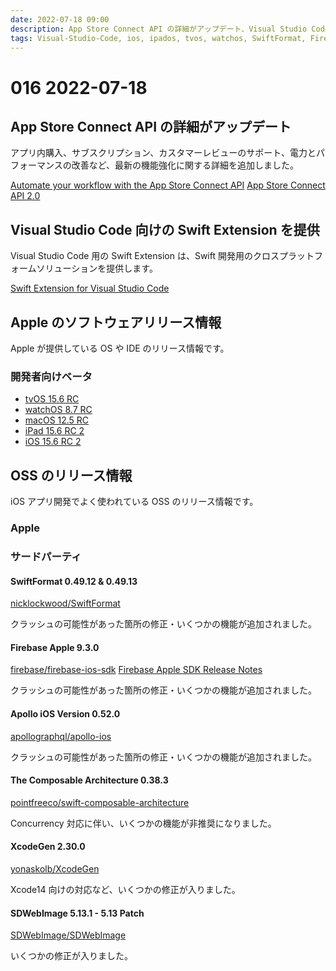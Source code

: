 ```yaml
---
date: 2022-07-18 09:00
description: App Store Connect API の詳細がアップデート、Visual Studio Code 向けの Swift Extension を提供、ほか
tags: Visual-Studio-Code, ios, ipados, tvos, watchos, SwiftFormat, Firebase, Apollo, TCA
---
```

# 016 2022-07-18

## App Store Connect API の詳細がアップデート

アプリ内購入、サブスクリプション、カスタマーレビューのサポート、電力とパフォーマンスの改善など、最新の機能強化に関する詳細を追加しました。

[Automate your workflow with the App Store Connect API](https://developer.apple.com/news/site-updates/?id=07112022a)
[App Store Connect API 2.0](https://developer.apple.com/news/releases/?id=07112022d)

## Visual Studio Code 向けの Swift Extension を提供 

Visual Studio Code 用の Swift Extension は、Swift 開発用のクロスプラットフォームソリューションを提供します。

[Swift Extension for Visual Studio Code](https://www.swift.org/blog/vscode-extension/)

## Apple のソフトウェアリリース情報

Apple が提供している OS や IDE のリリース情報です。

### 開発者向けベータ

- [tvOS 15.6 RC](https://developer.apple.com/news/releases/?id=07122022a)
- [watchOS 8.7 RC](https://developer.apple.com/news/releases/?id=07122022b)
- [macOS 12.5 RC](https://developer.apple.com/news/releases/?id=07122022c)
- [iPad 15.6 RC 2](https://developer.apple.com/news/releases/?id=07122022d)
- [iOS 15.6 RC 2](https://developer.apple.com/news/releases/?id=07122022d)

## OSS のリリース情報

iOS アプリ開発でよく使われている OSS のリリース情報です。

### Apple

### サードパーティ

#### SwiftFormat 0.49.12 & 0.49.13

[nicklockwood/SwiftFormat](https://github.com/nicklockwood/SwiftFormat/releases/tag/0.49.13)

クラッシュの可能性があった箇所の修正・いくつかの機能が追加されました。

#### Firebase Apple 9.3.0

[firebase/firebase-ios-sdk](https://github.com/firebase/firebase-ios-sdk/releases/tag/9.3.0)
[Firebase Apple SDK Release Notes](https://firebase.google.com/support/release-notes/ios#9.3.0)

クラッシュの可能性があった箇所の修正・いくつかの機能が追加されました。

#### Apollo iOS Version 0.52.0

[apollographql/apollo-ios](https://github.com/apollographql/apollo-ios/releases)

クラッシュの可能性があった箇所の修正・いくつかの機能が追加されました。

#### The Composable Architecture 0.38.3

[pointfreeco/swift-composable-architecture](https://github.com/pointfreeco/swift-composable-architecture/releases)

Concurrency 対応に伴い、いくつかの機能が非推奨になりました。

#### XcodeGen 2.30.0

[yonaskolb/XcodeGen](https://github.com/yonaskolb/XcodeGen/releases/tag/2.30.0)

Xcode14 向けの対応など、いくつかの修正が入りました。

#### SDWebImage 5.13.1 - 5.13 Patch

[SDWebImage/SDWebImage](https://github.com/SDWebImage/SDWebImage/releases/tag/5.13.1)

いくつかの修正が入りました。
